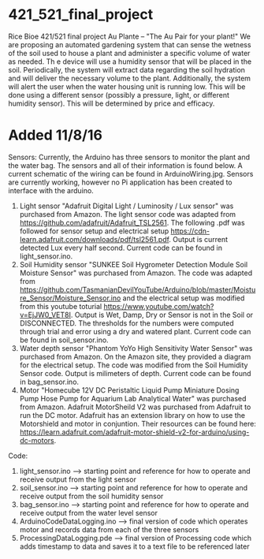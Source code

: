 # 421_521_final_project
Rice Bioe 421/521 final project
Au Plante – "The Au Pair for your plant!"
	We are proposing an automated gardening system that can sense the wetness of the soil used to house a plant and administer a specific volume of water as needed. Th
e device will use a humidity sensor that will be placed in the soil. Periodically, the system will extract data regarding the soil hydration and will deliver the necessary volume to the plant. Additionally, the system will alert the user when the water housing unit is running low. This will be done using a different sensor (possibly a pressure, light, or different humidity sensor). This will be determined by price and efficacy.
# Added 11/8/16
Sensors:
Currently, the Arduino has three sensors to monitor the plant and the water bag. The sensors and all of their information is found below. A current schematic of the wiring can be found in ArduinoWiring.jpg. Sensors are currently working, however no Pi application has been created to interface with the arduino.
1) Light sensor "Adafruit Digital Light / Luminosity / Lux sensor" was purchased from Amazon. The light sensor code was adapted from https://github.com/adafruit/Adafruit_TSL2561. The following .pdf was followed for sensor setup and electrical setup https://cdn-learn.adafruit.com/downloads/pdf/tsl2561.pdf. Output is current detected Lux every half second. Current code can be found in light_sensor.ino.
2) Soil Humidity sensor "SUNKEE Soil Hygrometer Detection Module Soil Moisture Sensor" was purchased from Amazon. The code was adapted from https://github.com/TasmanianDevilYouTube/Arduino/blob/master/Moisture_Sensor/Moisture_Sensor.ino and the electrical setup was modified from this youtube toturial https://www.youtube.com/watch?v=EjJW0_VET8I. Output is Wet, Damp, Dry or Sensor is not in the Soil or DISCONNECTED. The thresholds for the numbers were computed through trial and error using a dry and watered plant. Current code can be found in soil_sensor.ino.
3) Water depth sensor "Phantom YoYo High Sensitivity Water Sensor" was purchased from Amazon. On the Amazon site, they provided a diagram for the electrical setup. The code was modified from the Soil Humidity Sensor code. Output is milimeters of depth. Current code can be found in bag_sensor.ino.
4) Motor "Homecube 12V DC Peristaltic Liquid Pump Miniature Dosing Pump Hose Pump for Aquarium Lab Analytical Water" was purchased from Amazon. Adafruit MotorSheild V2 was purchased from Adafruit to run the DC motor. Adafruit has an extension library on how to use the Motorshield and motor in conjuntion. Their resources can be found here: https://learn.adafruit.com/adafruit-motor-shield-v2-for-arduino/using-dc-motors.

Code:
1) light_sensor.ino --> starting point and reference for how to operate and receive output from the light sensor
2) soil_sensor.ino --> starting point and reference for how to operate and receive output from the soil humidity sensor
3) bag_sensor.ino --> starting point and reference for how to operate and receive output from the water level sensor
4) ArduinoCodeDataLogging.ino --> final version of code which operates motor and records data from each of the three sensors
5) ProcessingDataLogging.pde --> final version of Processing code which adds timestamp to data and saves it to a text file to be referenced later
